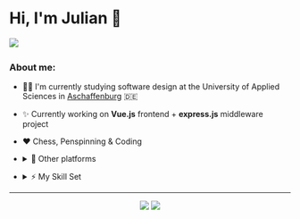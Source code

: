 # **Hi, I'm Julian** 👋

<p align="left">
  <img src="https://badges.pufler.dev/commits/monthly/thieleju"/>
</p>


### About me:

- 👨‍🎓 I'm currently studying software design at the University of Applied Sciences in <a href="https://www.th-ab.de/index.php?id=55&L=1" >Aschaffenburg</a> :de:

- ✨ Currently working on **Vue.js** frontend + **express.js** middleware project

- ❤️ Chess, Penspinning & Coding

- <details>
  <summary>🔗 Other platforms</summary>
  <p align="center">
  <a href="https://discord.com/users/219847894000205834">
    <img height="30px" src="assets\discord.svg"/>
  </a>
  <a href="https://open.spotify.com/user/ryuakaa?si=355224aead11466a">
    <img height="30" src="assets\spotify.svg"/>
  </a>
  <a href="https://www.chess.com/member/ryuachess">
    <img height="30" src="assets\chesscom.svg" />
  </a>
</p>
</details>

- <details>
  <summary>⚡ My Skill Set</summary>
  <br>
  <p align="center">
    <img src="https://img.shields.io/badge/Vue.js-35495E?style=for-the-badge&logo=vue.js&logoColor=4FC08D" />
    <img src="https://img.shields.io/badge/Node.js-43853D?style=for-the-badge&logo=node.js&logoColor=white" />
    <img src="https://img.shields.io/badge/Express.js-404D59?style=for-the-badge" />
    <img src="https://img.shields.io/badge/JavaScript-323330?style=for-the-badge&logo=javascript&logoColor=F7DF1E" />
    <img src="https://img.shields.io/badge/jQuery-0769AD?style=for-the-badge&logo=jquery&logoColor=white" />
    <img src="https://img.shields.io/badge/HTML-239120?style=for-the-badge&logo=html5&logoColor=white" />
    <img src="https://img.shields.io/badge/CSS-239120?&style=for-the-badge&logo=css3&logoColor=white" />
    <br>
    <img src="https://img.shields.io/badge/Python-3776AB?style=for-the-badge&logo=python&logoColor=white" />
    <img src="https://img.shields.io/badge/C%2B%2B-00599C?style=for-the-badge&logo=c%2B%2B&logoColor=white" />
    <img src="https://img.shields.io/badge/C%23-239120?style=for-the-badge&logo=c-sharp&logoColor=white" />
    <img src="https://img.shields.io/badge/Java-ED8B00?style=for-the-badge&logo=java&logoColor=white" />
    <br>
    <img src="https://img.shields.io/badge/MySQL-00000F?style=for-the-badge&logo=mysql&logoColor=white" />
    <img src="https://img.shields.io/badge/Markdown-000000?style=for-the-badge&logo=markdown&logoColor=white" />

    <p align="center">and growing...</p>
  </p>
</details>

---

<p align="center">
  <img src="https://github-readme-stats.vercel.app/api/top-langs/?username=thieleju&theme=blue-green&show_icons=true&hide=jupyter%20notebook"  />
  <img  src="https://github-readme-stats.vercel.app/api?username=thieleju&theme=blue-green"/>
</p>
